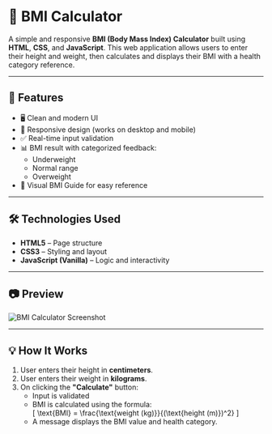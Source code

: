 # 🧮 BMI Calculator

A simple and responsive **BMI (Body Mass Index) Calculator** built using **HTML**, **CSS**, and **JavaScript**. This web application allows users to enter their height and weight, then calculates and displays their BMI with a health category reference.

---

## 🚀 Features

- 🖥️ Clean and modern UI
- 📱 Responsive design (works on desktop and mobile)
- ✅ Real-time input validation
- 📊 BMI result with categorized feedback:
  - Underweight
  - Normal range
  - Overweight
- 📘 Visual BMI Guide for easy reference

---

## 🛠️ Technologies Used

- **HTML5** – Page structure  
- **CSS3** – Styling and layout  
- **JavaScript (Vanilla)** – Logic and interactivity  

---

## 📷 Preview

![BMI Calculator Screenshot](preview.png) <!-- Replace with actual screenshot if available -->

---

## 💡 How It Works

1. User enters their height in **centimeters**.
2. User enters their weight in **kilograms**.
3. On clicking the **"Calculate"** button:
   - Input is validated
   - BMI is calculated using the formula:  
     \[
     \text{BMI} = \frac{\text{weight (kg)}}{(\text{height (m)})^2}
     \]
   - A message displays the BMI value and health category.



